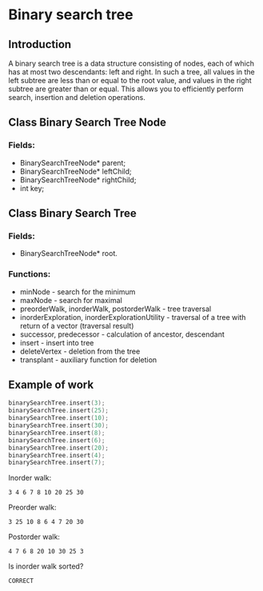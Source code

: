 # Binary search tree

## Introduction

A binary search tree is a data structure consisting of nodes, each of which has at most two descendants: left and right. In such a tree, all values in the left subtree are less than or equal to the root value, and values in the right subtree are greater than or equal. This allows you to efficiently perform search, insertion and deletion operations.

## Class Binary Search Tree Node

### Fields:

+ BinarySearchTreeNode* parent;
+ BinarySearchTreeNode* leftChild;
+ BinarySearchTreeNode* rightChild;
+ int key;

## Class Binary Search Tree

### Fields:

+ BinarySearchTreeNode* root.

### Functions:

+ minNode - search for the minimum
+ maxNode - search for maximal
+ preorderWalk, inorderWalk, postorderWalk - tree traversal
+ inorderExploration, inorderExplorationUtility - traversal of a tree with return of a vector (traversal result)
+ successor, predecessor - calculation of ancestor, descendant
+ insert - insert into tree
+ deleteVertex - deletion from the tree
+ transplant - auxiliary function for deletion

## Example of work

```cpp
binarySearchTree.insert(3);
binarySearchTree.insert(25);
binarySearchTree.insert(10);
binarySearchTree.insert(30);
binarySearchTree.insert(8);
binarySearchTree.insert(6);
binarySearchTree.insert(20);
binarySearchTree.insert(4);
binarySearchTree.insert(7);
```

Inorder walk:
```
3 4 6 7 8 10 20 25 30
```
Preorder walk:
```
3 25 10 8 6 4 7 20 30
```
Postorder walk:
```
4 7 6 8 20 10 30 25 3
```

Is inorder walk sorted?
```
CORRECT
```
